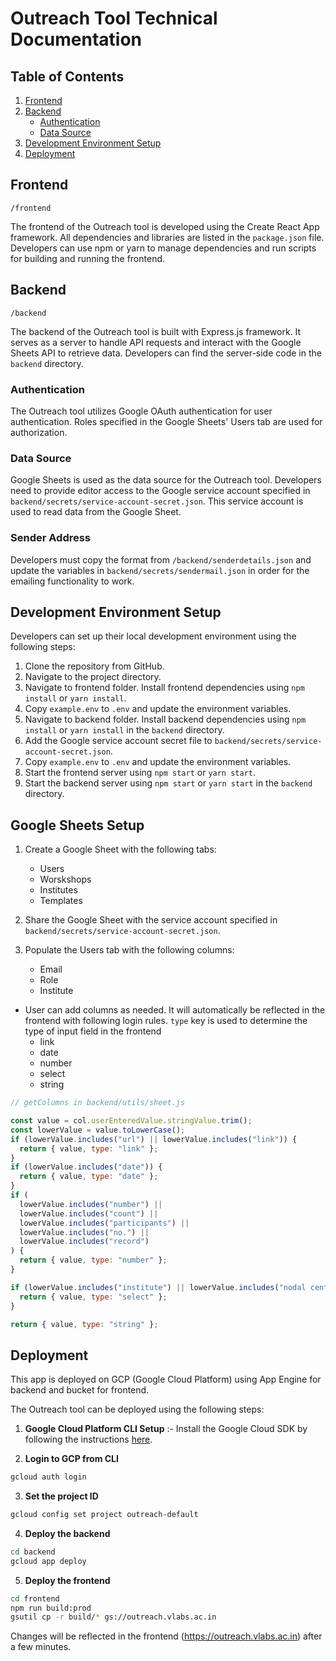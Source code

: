 # Outreach Tool Technical Documentation

## Table of Contents

1. [Frontend](#frontend)
2. [Backend](#backend)
   - [Authentication](#authentication)
   - [Data Source](#data-source)
3. [Development Environment Setup](#development-environment-setup)
4. [Deployment](#deployment)

## Frontend

`/frontend`

The frontend of the Outreach tool is developed using the Create React App framework. All dependencies and libraries are listed in the `package.json` file. Developers can use npm or yarn to manage dependencies and run scripts for building and running the frontend.

## Backend

`/backend`

The backend of the Outreach tool is built with Express.js framework. It serves as a server to handle API requests and interact with the Google Sheets API to retrieve data. Developers can find the server-side code in the `backend` directory.

### Authentication

The Outreach tool utilizes Google OAuth authentication for user authentication. Roles specified in the Google Sheets' Users tab are used for authorization.

### Data Source

Google Sheets is used as the data source for the Outreach tool. Developers need to provide editor access to the Google service account specified in `backend/secrets/service-account-secret.json`. This service account is used to read data from the Google Sheet.

### Sender Address

Developers must copy the format from `/backend/senderdetails.json` and update the variables in `backend/secrets/sendermail.json` in order for the emailing functionality to work.

## Development Environment Setup

Developers can set up their local development environment using the following steps:

1. Clone the repository from GitHub.
2. Navigate to the project directory.
3. Navigate to frontend folder. Install frontend dependencies using `npm install` or `yarn install`.
4. Copy `example.env` to `.env` and update the environment variables.
5. Navigate to backend folder. Install backend dependencies using `npm install` or `yarn install` in the `backend` directory.
6. Add the Google service account secret file to `backend/secrets/service-account-secret.json`.
7. Copy `example.env` to `.env` and update the environment variables.
8. Start the frontend server using `npm start` or `yarn start`.
9. Start the backend server using `npm start` or `yarn start` in the `backend` directory.

## Google Sheets Setup

1. Create a Google Sheet with the following tabs:

   - Users
   - Worskshops
   - Institutes
   - Templates

2. Share the Google Sheet with the service account specified in `backend/secrets/service-account-secret.json`.

3. Populate the Users tab with the following columns:
   - Email
   - Role
   - Institute

- User can add columns as needed. It will automatically be reflected in the frontend with following login rules. `type` key is used to determine the type of input field in the frontend
  - link
  - date
  - number
  - select
  - string

```javascript
// getColumns in backend/utils/sheet.js

const value = col.userEnteredValue.stringValue.trim();
const lowerValue = value.toLowerCase();
if (lowerValue.includes("url") || lowerValue.includes("link")) {
  return { value, type: "link" };
}
if (lowerValue.includes("date")) {
  return { value, type: "date" };
}
if (
  lowerValue.includes("number") ||
  lowerValue.includes("count") ||
  lowerValue.includes("participants") ||
  lowerValue.includes("no.") ||
  lowerValue.includes("record")
) {
  return { value, type: "number" };
}

if (lowerValue.includes("institute") || lowerValue.includes("nodal center")) {
  return { value, type: "select" };
}

return { value, type: "string" };
```

## Deployment

This app is deployed on GCP (Google Cloud Platform) using App Engine for backend and bucket for frontend.

The Outreach tool can be deployed using the following steps:

1. **Google Cloud Platform CLI Setup** :- Install the Google Cloud SDK by following the instructions [here](https://cloud.google.com/sdk/docs/install).

2. **Login to GCP from CLI**

```bash
gcloud auth login
```

3. **Set the project ID**

```bash
gcloud config set project outreach-default
```

4. **Deploy the backend**

```bash
cd backend
gcloud app deploy
```

5. **Deploy the frontend**

```bash
cd frontend
npm run build:prod
gsutil cp -r build/* gs://outreach.vlabs.ac.in
```

Changes will be reflected in the frontend (https://outreach.vlabs.ac.in) after a few minutes.
